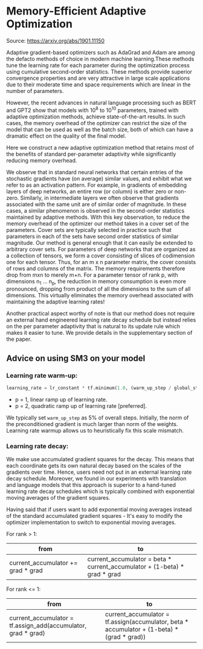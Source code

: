 # Memory-Efficient Adaptive Optimization

Source: https://arxiv.org/abs/1901.11150

Adaptive gradient-based optimizers such as AdaGrad and Adam are among the
defacto methods of choice in modern machine learning.These methods tune the learning rate for each parameter during the optimization process using cumulative second-order statistics. These methods provide superior convergence properties and are very attractive in large scale applications due to their moderate time and space requirements which are linear in the number of parameters.


However, the recent advances in natural language processing such as BERT and GPT2 show that models with 10<sup>8</sup> to 10<sup>10</sup> parameters, trained with adaptive optimization methods, achieve state-of-the-art results. In such cases, the memory overhead of the optimizer can restrict the size of the model that can be used as well as the batch size, both of which can have a dramatic effect on the quality of the final model.


Here we construct a new adaptive optimization method that retains most of the benefits of standard per-parameter adaptivity while significantly reducing memory overhead.


We observe that in standard neural networks that certain entries of the stochastic gradients have (on average) similar values, and exhibit what we refer to as an activation pattern. For example, in gradients of embedding layers of deep networks, an entire row (or column) is either zero or non-zero. Similarly, in intermediate layers we often observe that gradients associated with the same unit are of similar order of magnitude. In these cases, a similar phenomenon is observed in the second-order statistics maintained by adaptive methods. With this key observation, to reduce the memory overhead of the optimizer our method takes in a cover set of the parameters. Cover sets are typically selected in practice such that parameters in each of the sets have second order statistics of similar magnitude. Our method is general enough that it can easily be extended to arbitrary cover sets. For parameters of deep networks that are organized as a collection of tensors, we form a cover consisting of slices of codimension one for each tensor. Thus, for an m x n parameter matrix, the cover consists of rows and columns of the matrix. The memory requirements therefore drop from mxn to merely m+n. For a parameter tensor of rank p, with dimensions n<sub>1</sub>  ...   n<sub>p</sub>, the reduction in memory consumption is even more pronounced, dropping from product of all the dimensions to the sum of all dimensions. This virtually eliminates the memory overhead associated with maintaining the adaptive learning rates!

Another practical aspect worthy of note is that our method does not require an external hand engineered learning rate decay schedule but instead relies on the per parameter adaptivity that is natural to its update rule which makes it easier to tune. We provide details in the supplementary section of the paper.

## Advice on using SM3 on your model

### Learning rate warm-up:

```python
learning_rate = lr_constant * tf.minimum(1.0, (warm_up_step / global_step) ** p)
```

* p = 1, linear ramp up of learning rate.
* p = 2, quadratic ramp up of learning rate [preferred].

We typically set `warm_up_step` as 5% of overall steps. Initially, the norm of the preconditioned gradient is much larger than norm of the weights. Learning rate warmup allows us to heuristically fix this scale mismatch.

### Learning rate decay:

We make use accumulated gradient squares for the decay. This means that each coordinate gets its own natural decay based on the scales of the gradients over time. Hence, users need not put in an external learning rate decay schedule. Moreover, we found in our experiments with translation and language models that this approach is superior to a hand-tuned learning rate decay schedules which is typically combined with exponential moving averages of the gradient squares.

Having said that if users want to add exponential moving averages instead of the standard accumulated gradient squares - It's easy to modify the optimizer implementation to switch to exponential moving averages.

For rank > 1:

|            from                     |                  to                 |
|-------------------------------------|-------------------------------------|
|  current_accumulator += grad * grad |  current_accumulator = beta * current_accumulator + (1-beta) * grad * grad |


For rank <= 1:


|            from                     |                  to                 |
|-------------------------------------|-------------------------------------|
|  current_accumulator = tf.assign_add(accumulator, grad * grad) |   current_accumulator = tf.assign(accumulator, beta * accumulator + (1-beta) * (grad * grad)) |
